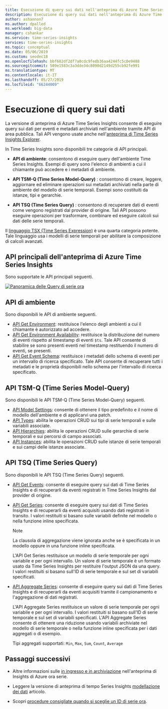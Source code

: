 ```yaml
---
title: Esecuzione di query sui dati nell'anteprima di Azure Time Series Insights | Microsoft Docs
description: Esecuzione di query sui dati nell'anteprima di Azure Time Series Insights.
author: ashannon7
ms.author: dpalled
ms.workload: big-data
manager: cshankar
ms.service: time-series-insights
services: time-series-insights
ms.topic: conceptual
ms.date: 05/06/2019
ms.custom: seodec18
ms.openlocfilehash: bbf682df2df7a8cdc9fedb36aa4244fc5c0e9488
ms.sourcegitcommit: 509e1583c3a3dde34c8090d2149d255cb92fe991
ms.translationtype: MT
ms.contentlocale: it-IT
ms.lasthandoff: 05/27/2019
ms.locfileid: "66244009"
---
```

# <a name="data-querying"></a>Esecuzione di query sui dati

La versione di anteprima di Azure Time Series Insights consente di eseguire query sui dati per eventi e metadati archiviati nell'ambiente tramite API di area pubblica. Tali API vengono usate anche nell'[anteprima di Time Series Insights Explorer](./time-series-insights-update-explorer.md).

In Time Series Insights sono disponibili tre categorie di API principali.

* **API di ambiente**: consentono di eseguire query dell'ambiente Time Series Insights. Esempi di query sono l'elenco di ambienti a cui il chiamante può accedere e i metadati di ambiente.

* **API TSM-Q (Time Series Model-Query)** : consentono di creare, leggere, aggiornare ed eliminare operazioni sui metadati archiviati nella parte di ambiente del modello di serie temporali. Esempi sono costituiti da istanze, tipi e gerarchie.

* **API TSQ (Time Series Query)** : consentono di recuperare dati di eventi come vengono registrati dal provider di origine. Tali API possono eseguire operazioni per trasformare, combinare ed eseguire calcoli sui dati delle serie temporali.

Il [linguaggio TSX (Time Series Expression)](https://docs.microsoft.com/rest/api/time-series-insights/preview-tsx) è una quarta categoria potente. Tale linguaggio usa i modelli di serie temporali per abilitare la composizione di calcoli avanzati.

## <a name="azure-time-series-insights-preview-core-apis"></a>API principali dell'anteprima di Azure Time Series Insights

Sono supportate le API principali seguenti.

[![Panoramica delle Query di serie ora](media/v2-update-tsq/tsq.png)](media/v2-update-tsq/tsq.png#lightbox)

## <a name="environment-apis"></a>API di ambiente

Sono disponibili le API di ambiente seguenti.

* [API Get Environment](https://docs.microsoft.com/rest/api/time-series-insights/preview-env#get-environments-api): restituisce l'elenco degli ambienti a cui il chiamante è autorizzato ad accedere.
* [API Get Environment Availability](https://docs.microsoft.com/rest/api/time-series-insights/preview-env#get-environment-availability-api): restituisce la distribuzione del numero di eventi rispetto al timestamp di eventi `$ts`. Tale API consente di stabilire se sono presenti eventi nel timestamp restituendo il numero di eventi, se presenti.
* [API Get Event Schema](https://docs.microsoft.com/rest/api/time-series-insights/preview-env#get-event-schema-api): restituisce i metadati dello schema di eventi per un intervallo di ricerca specificato. Tale API consente di recuperare tutti i metadati e le proprietà disponibili nello schema per l'intervallo di ricerca specificato.

## <a name="time-series-model-query-tsm-q-apis"></a>API TSM-Q (Time Series Model-Query)

Sono disponibili le API TSM-Q (Time Series Model-Query) seguenti.

* [API Model Settings](https://docs.microsoft.com/rest/api/time-series-insights/preview-model#model-settings-api): consente di ottenere il tipo predefinito e il nome di modello dell'ambiente e di applicarvi una patch.
* [API Types](https://docs.microsoft.com/rest/api/time-series-insights/preview-model#types-api): abilita le operazioni CRUD sui tipi di serie temporali e sulle variabili associate.
* [API Hierarchies](https://docs.microsoft.com/rest/api/time-series-insights/preview-model#hierarchies-api): abilita le operazioni CRUD sulle gerarchie di serie temporali e sui percorsi di campo associati.
* [API Instances](https://docs.microsoft.com/rest/api/time-series-insights/preview-model#instances-api): abilita le operazioni CRUD sulle istanze di serie temporali e sui campi delle istanze associate.

## <a name="time-series-query-tsq-apis"></a>API TSQ (Time Series Query)

Sono disponibili le API TSQ (Time Series Query) seguenti.

* [API Get Events](https://docs.microsoft.com/rest/api/time-series-insights/preview-query#get-events-api): consente di eseguire query sui dati di Time Series Insights e di recuperarli da eventi registrati in Time Series Insights dal provider di origine.

* [API Get Series](https://docs.microsoft.com/rest/api/time-series-insights/preview-query#get-series-api): consente di eseguire query sui dati di Time Series Insights e di recuperarli da eventi acquisiti usando dati registrati in transito. I valori restituiti si basano sulle variabili definite nel modello o nella funzione inline specificata.

    >[!NOTE]
    > La clausola di aggregazione viene ignorata anche se è specificata in un modello oppure in una funzione inline specificata.

  L'API Get Series restituisce un modello di serie temporale per ogni variabile e per ogni intervallo. Un valore di serie temporale è un formato usato da Time Series Insights per restituire l'output JSON da una query. I valori restituiti si basano sull'ID di serie temporale e sul set di variabili specificati.

* [API Aggregate Series](https://docs.microsoft.com/rest/api/time-series-insights/preview-query#aggregate-series-api): consente di eseguire query sui dati di Time Series Insights e di recuperarli da eventi acquisiti tramite il campionamento e l'aggregazione di dati registrati.

  L'API Aggregate Series restituisce un valore di serie temporale per ogni variabile e per ogni intervallo. I valori restituiti si basano sull'ID di serie temporale e sul set di variabili specificati. L'API Aggregate Series consente di ottenere una riduzione usando variabili archiviate nel modello di serie temporale o nella funzione inline specificata per i dati aggregati o di esempio.

  Tipi aggregati supportati: `Min`, `Max`, `Sum`, `Count`, `Average`

## <a name="next-steps"></a>Passaggi successivi

- Altre informazioni sulle [in ingresso e in archiviazione](./time-series-insights-update-storage-ingress.md) nell'anteprima di Insights di Azure ora serie.

- Leggere la versione di anteprima di tempo Series Insights [modellazione dei dati](./time-series-insights-update-tsm.md) articolo.

- Scopri [procedure consigliate quando si sceglie un ID di serie ora](./time-series-insights-update-how-to-id.md).
